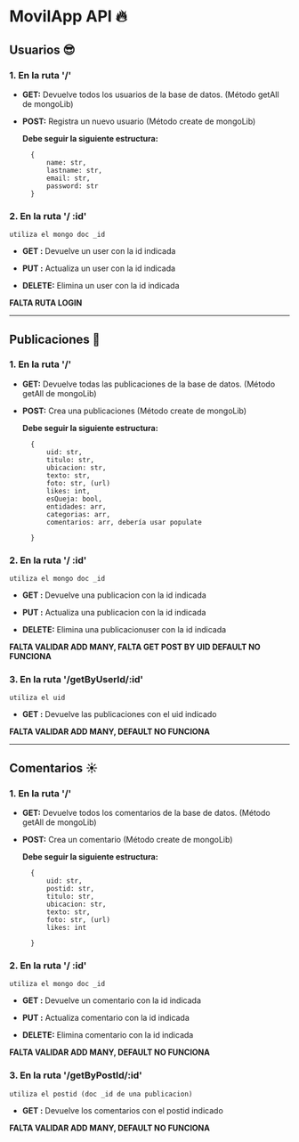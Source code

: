 # MovilApp API 🔥
 
## Usuarios 😎

### 1. En la ruta '/' 

- **GET:**  Devuelve todos los usuarios de la base de datos. (Método getAll de mongoLib)


- **POST:** Registra un nuevo usuario (Método create de mongoLib)


    **Debe seguir la siguiente estructura:**
        
        {
            name: str,
            lastname: str,
            email: str,
            password: str
        }




### 2. En la ruta '/ :id'  

    utiliza el mongo doc _id

- **GET :** Devuelve un user con la id indicada 

- **PUT :** Actualiza un user con la id indicada 

- **DELETE:** Elimina un user con la id indicada 

**FALTA RUTA LOGIN**

___

## Publicaciones 🦁

### 1. En la ruta '/' 
- **GET:**  Devuelve todas las publicaciones de la base de datos. (Método getAll de mongoLib)


- **POST:** Crea una publicaciones (Método create de mongoLib)


    **Debe seguir la siguiente estructura:**
        
        {
            uid: str,
            titulo: str,
            ubicacion: str,
            texto: str,
            foto: str, (url)
            likes: int, 
            esQueja: bool, 
            entidades: arr,
            categorias: arr,
            comentarios: arr, debería usar populate

        }




### 2. En la ruta '/ :id'  

    utiliza el mongo doc _id

- **GET :** Devuelve una publicacion con la id indicada 

- **PUT :** Actualiza una publicacion con la id indicada 

- **DELETE:** Elimina una publicacionuser con la id indicada 

**FALTA VALIDAR ADD MANY, FALTA GET POST BY UID DEFAULT NO FUNCIONA**

### 3. En la ruta '/getByUserId/:id'

    utiliza el uid

- **GET :** Devuelve las publicaciones con el uid indicado 

**FALTA VALIDAR ADD MANY, DEFAULT NO FUNCIONA**


___

## Comentarios ☀️

### 1. En la ruta '/' 
- **GET:**  Devuelve todos los comentarios de la base de datos. (Método getAll de mongoLib)


- **POST:** Crea un comentario (Método create de mongoLib)


    **Debe seguir la siguiente estructura:**
        
        {
            uid: str,
            postid: str,
            titulo: str,
            ubicacion: str,
            texto: str,
            foto: str, (url)
            likes: int

        }




### 2. En la ruta '/ :id'  

    utiliza el mongo doc _id

- **GET :** Devuelve un comentario con la id indicada 

- **PUT :** Actualiza comentario con la id indicada 

- **DELETE:** Elimina comentario con la id indicada 

**FALTA VALIDAR ADD MANY, DEFAULT NO FUNCIONA**


### 3. En la ruta '/getByPostId/:id'

    utiliza el postid (doc _id de una publicacion)

- **GET :** Devuelve los comentarios con el postid indicado 

**FALTA VALIDAR ADD MANY, DEFAULT NO FUNCIONA**


